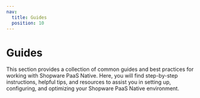 ```yaml
---
nav:
  title: Guides
  position: 10
---
```


# Guides

This section provides a collection of common guides and best practices for working with Shopware PaaS Native. Here, you will find step-by-step instructions, helpful tips, and resources to assist you in setting up, configuring, and optimizing your Shopware PaaS Native environment.
